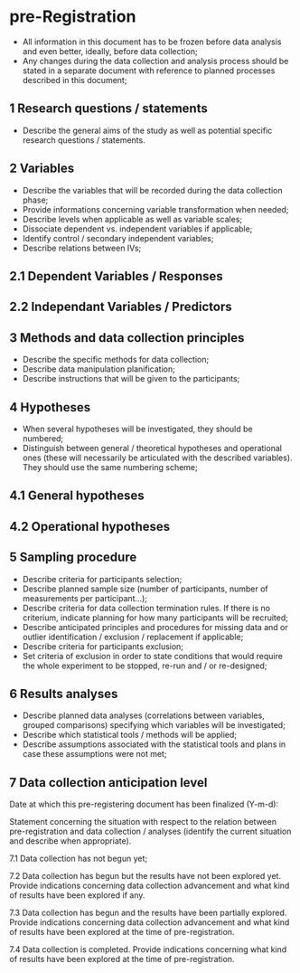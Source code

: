 # pre-Registration

- All information in this document has to be frozen before data
  analysis and even better, ideally, before data collection;
- Any changes during the data collection and analysis process should
  be stated in a separate document with reference to planned processes
  described in this document;


1 Research questions / statements
----------------------------------

- Describe the general aims of the study as well as potential specific
  research questions / statements.
  
  
2 Variables
------------

- Describe the variables that will be recorded during the data
  collection phase;
- Provide informations concerning variable transformation when needed;
- Describe levels when applicable as well as variable scales;
- Dissociate dependent vs. independent variables if applicable;
- Identify control / secondary independent variables;
- Describe relations between IVs;

2.1 Dependent Variables / Responses
-----------------------------------

2.2 Independant Variables / Predictors
--------------------------------------


3 Methods and data collection principles
-----------------------------------------

- Describe the specific methods for data collection;
- Describe data manipulation planification;
- Describe instructions that will be given to the participants;

4 Hypotheses
-------------

- When several hypotheses will be investigated, they should be
  numbered;
- Distinguish between general / theoretical hypotheses and operational
  ones (these will necessarily be articulated with the described
  variables). They should use the same numbering scheme;

4.1 General hypotheses
----------------------

4.2 Operational hypotheses
--------------------------


5 Sampling procedure
---------------------

- Describe criteria for participants selection;
- Describe planned sample size (number of participants, number of
  measurements per participant...);
- Describe criteria for data collection termination rules. If there is
  no criterium, indicate planning for how many participants will be
  recruited;
- Describe anticipated principles and procedures for missing data and
  or outlier identification / exclusion / replacement if applicable;
- Describe criteria for participants exclusion;
- Set criteria of exclusion in order to state conditions that would
  require the whole experiment to be stopped, re-run and / or
  re-designed;

6 Results analyses
-------------------

- Describe planned data analyses (correlations between variables,
  grouped comparisons) specifying which variables will be
  investigated;
- Describe which statistical tools / methods will be applied;
- Describe assumptions associated with the statistical tools and plans
  in case these assumptions were not met;


7 Data collection anticipation level
-------------------------------------

Date at which this pre-registering document has been finalized
(Y-m-d):

Statement concerning the situation with respect to the relation
between pre-registration and data collection / analyses (identify the
current situation and describe when appropriate).

7.1 Data collection has not begun yet; 

7.2 Data collection has begun but the results have not been explored
	yet. Provide indications concerning data collection advancement
	and what kind of results have been explored if any.

7.3 Data collection has begun and the results have been partially
	explored. Provide indications concerning data collection
	advancement and what kind of results have been explored at the
	time of pre-registration.

7.4 Data collection is completed. Provide indications concerning what
	kind of results have been explored at the time of
	pre-registration.
